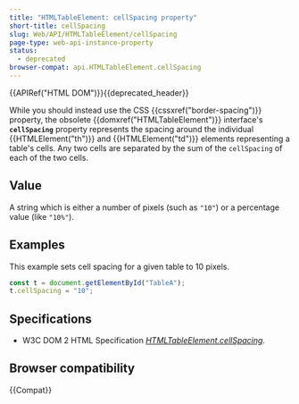 ```yaml
---
title: "HTMLTableElement: cellSpacing property"
short-title: cellSpacing
slug: Web/API/HTMLTableElement/cellSpacing
page-type: web-api-instance-property
status:
  - deprecated
browser-compat: api.HTMLTableElement.cellSpacing
---
```


{{APIRef("HTML DOM")}}{{deprecated_header}}

While you should instead use the CSS
{{cssxref("border-spacing")}} property, the obsolete {{domxref("HTMLTableElement")}}
interface's **`cellSpacing`** property represents the spacing
around the individual {{HTMLElement("th")}} and {{HTMLElement("td")}} elements
representing a table's cells. Any two cells are separated by the sum of the
`cellSpacing` of each of the two cells.

## Value

A string which is either a number of pixels (such as
`"10"`) or a percentage value (like `"10%"`).

## Examples

This example sets cell spacing for a given table to 10 pixels.

```js
const t = document.getElementById("TableA");
t.cellSpacing = "10";
```

## Specifications

- W3C DOM 2 HTML Specification [_HTMLTableElement.cellSpacing_](https://www.w3.org/TR/DOM-Level-2-HTML/html.html#ID-68907883).

## Browser compatibility

{{Compat}}
